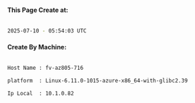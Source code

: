 
   
#### This Page Create at:

```bash

2025-07-10 - 05:54:03 UTC

```

#### Create By Machine:

```bash

Host Name : fv-az805-716

platform  : Linux-6.11.0-1015-azure-x86_64-with-glibc2.39

Ip Local  : 10.1.0.82

```

